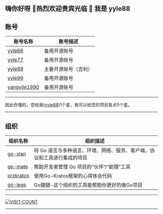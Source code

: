 ## 嗨你好呀 👋热烈欢迎贵宾光临 👋 我是 yyle88

## 账号

| 账号名称                                            | 账号描述       |
|-------------------------------------------------|------------|
| [yyle66](https://github.com/yyle66)             | 备用开源账号     |
| [yyle77](https://github.com/yyle77)             | 备用开源账号     |
| [yyle88](https://github.com/yyle88)             | 主要开源账号（吉利） |
| [yyle99](https://github.com/yyle99)             | 备用开源账号     |
| [yangyile1990](https://github.com/yangyile1990) | 备用开源账号     |

---

因此你懂的，您给我([yyle88](https://github.com/yyle88))1个星，我可以给您的项目各点5个星。

---

## 组织

| 组织名称                                                        | 组织描述                                   |
|-------------------------------------------------------------|----------------------------------------|
| [go-xlan](https://github.com/orgs/go-xlan/repositories)     | 将 Go 语言与多种语言、环境、网络、服务、客户端、协议和工具进行集成的项目 |
| [go-mate](https://github.com/orgs/go-mate/repositories)     | 帮助开发者管理 Go 项目的“伙伴”/“助理”工具              |
| [orzkratos](https://github.com/orgs/orzkratos/repositories) | 使用Go-Kratos框架的心得体会代码                   |
| [go-legs](https://github.com/orgs/go-legs/repositories)     | Go腿腿-这个组织的工具能帮助你更好的做Go项目               |

---

[![VISIT-COUNT](https://visitcount.itsvg.in/api?id=yyle88&label=profile-views&pretty=true)](https://visitcount.itsvg.in)

---
